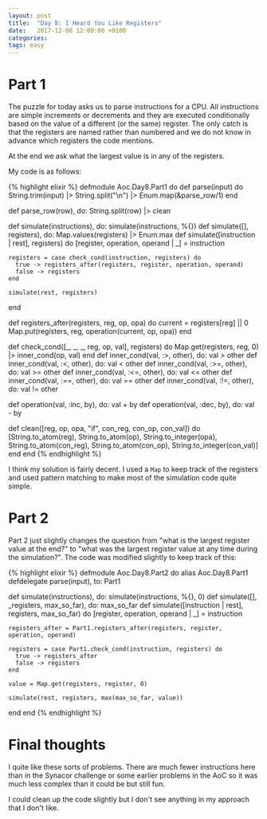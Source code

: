 ```yaml
---
layout: post
title:  "Day 8: I Heard You Like Registers"
date:   2017-12-08 12:00:00 +0100
categories:
tags: easy
---
```

# Part 1
The puzzle for today asks us to parse instructions for a CPU. All instructions
are simple increments or decrements and they are executed conditionally based on
the value of a different (or the same) register. The only catch is that the
registers are named rather than numbered and we do not know in advance which
registers the code mentions.

At the end we ask what the largest value is in any of the registers.

My code is as follows:

{% highlight elixir %}
defmodule Aoc.Day8.Part1 do
  def parse(input) do
    String.trim(input) |> String.split("\n") |> Enum.map(&parse_row/1)
  end

  def parse_row(row), do: String.split(row) |> clean

  def simulate(instructions), do: simulate(instructions, %{})
  def simulate([], registers), do: Map.values(registers) |> Enum.max
  def simulate([instruction | rest], registers) do
    [register, operation, operand | _] = instruction

    registers = case check_cond(instruction, registers) do
      true -> registers_after(registers, register, operation, operand)
      false -> registers
    end

    simulate(rest, registers)
  end

  def registers_after(registers, reg, op, opa) do
    current = registers[reg] || 0
    Map.put(registers, reg, operation(current, op, opa))
  end

  def check_cond([_, _, _, reg, op, val], registers) do
    Map.get(registers, reg, 0) |> inner_cond(op, val)
  end
  def inner_cond(val, :>, other), do: val > other
  def inner_cond(val, :<, other), do: val < other
  def inner_cond(val, :>=, other), do: val >= other
  def inner_cond(val, :<=, other), do: val <= other
  def inner_cond(val, :==, other), do: val == other
  def inner_cond(val, :!=, other), do: val != other

  def operation(val, :inc, by), do: val + by
  def operation(val, :dec, by), do: val - by

  def clean([reg, op, opa, "if", con_reg, con_op, con_val]) do
    [String.to_atom(reg), String.to_atom(op), String.to_integer(opa), String.to_atom(con_reg), String.to_atom(con_op), String.to_integer(con_val)]
  end
end
{% endhighlight %}

I think my solution is fairly decent. I used a `Map` to keep track of the
registers and used pattern matching to make most of the simulation code quite
simple. 

# Part 2
Part 2 just slightly changes the question from "what is the largest register
value at the end?" to "what was the largest register value at any time during
the simulation?". The code was modified slightly to keep track of this:

{% highlight elixir %}
defmodule Aoc.Day8.Part2 do
  alias Aoc.Day8.Part1
  defdelegate parse(input), to: Part1

  def simulate(instructions), do: simulate(instructions, %{}, 0)
  def simulate([], _registers, max_so_far), do: max_so_far
  def simulate([instruction | rest], registers, max_so_far) do
    [register, operation, operand | _] = instruction

    registers_after = Part1.registers_after(registers, register, operation, operand)

    registers = case Part1.check_cond(instruction, registers) do
      true -> registers_after
      false -> registers
    end

    value = Map.get(registers, register, 0)

    simulate(rest, registers, max(max_so_far, value))
  end
end
{% endhighlight %}

# Final thoughts
I quite like these sorts of problems. There are much fewer instructions here
than in the Synacor challenge or some earlier problems in the AoC so it was much
less complex than it could be but still fun.

I could clean up the code slightly but I don't see anything in my approach that
I don't like.

